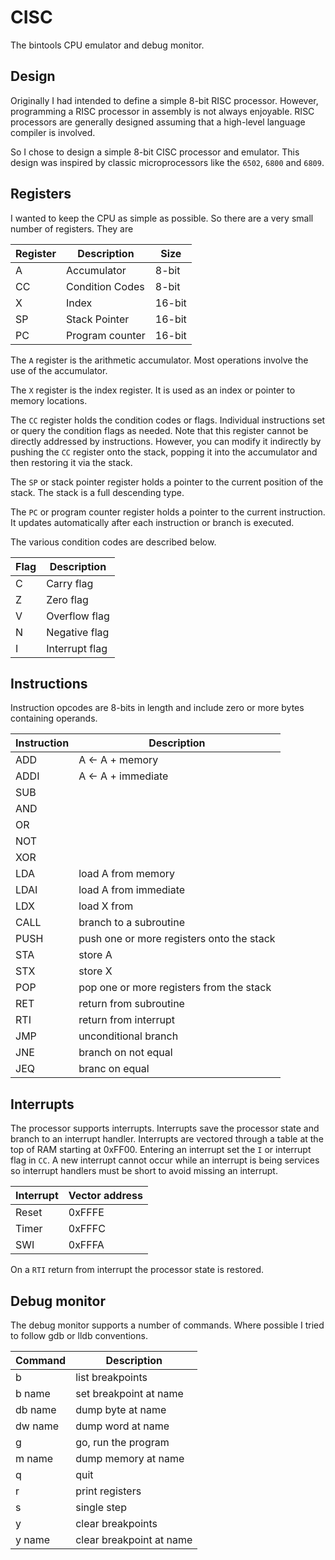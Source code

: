 # CISC

The bintools CPU emulator and debug monitor.

## Design

Originally I had intended to define a simple 8-bit RISC processor. However,
programming a RISC processor in assembly is not always enjoyable. RISC 
processors are generally designed assuming that a high-level language compiler 
is involved.

So I chose to design a simple 8-bit CISC processor and emulator. This design 
was inspired by classic microprocessors like the `6502`, `6800` and `6809`.

## Registers

I wanted to keep the CPU as simple as possible. So there are a very small 
number of registers. They are

Register | Description | Size
-------- | ----------- | ----
A | Accumulator | 8-bit
CC | Condition Codes | 8-bit
X | Index | 16-bit
SP | Stack Pointer | 16-bit
PC | Program counter | 16-bit

The `A` register is the arithmetic accumulator. Most operations involve the 
use of the accumulator.

The `X` register is the index register. It is used as an index or pointer to
memory locations.

The `CC` register holds the condition codes or flags. Individual instructions
set or query the condition flags as needed. Note that this register 
cannot be directly addressed by instructions. However, you can modify it 
indirectly by pushing the `CC` register onto the stack, popping it into the
accumulator and then restoring it via the stack.

The `SP` or stack pointer register holds a pointer to the current position of 
the stack. The stack is a full descending type.

The `PC` or program counter register holds a pointer to the current 
instruction. It updates automatically after each instruction or branch is 
executed.

The various condition codes are described below.

Flag | Description
---- | -----------
C | Carry flag
Z | Zero flag
V | Overflow flag
N | Negative flag
I | Interrupt flag

## Instructions

Instruction opcodes are 8-bits in length and include zero or more bytes 
containing operands.

Instruction | Description
----------- | -----------
ADD | A <- A + memory
ADDI | A <- A + immediate
SUB | 
AND | 
OR | 
NOT | 
XOR |
LDA | load A from memory
LDAI | load A from immediate
LDX | load X from 
CALL | branch to a subroutine
PUSH | push one or more registers onto the stack
STA | store A
STX | store X
POP | pop one or more registers from the stack
RET | return from subroutine
RTI | return from interrupt
JMP | unconditional branch
JNE | branch on not equal
JEQ | branc on equal

## Interrupts

The processor supports interrupts. Interrupts save the processor state and 
branch to an interrupt handler. Interrupts are vectored through a table at
the top of RAM starting at 0xFF00. Entering an interrupt set the `I` or 
interrupt flag in `CC`. A new interrupt cannot occur while an interrupt is 
being services so interrupt handlers must be short to avoid missing an 
interrupt.

Interrupt | Vector address
--------- | --------------
Reset | 0xFFFE
Timer | 0xFFFC
SWI | 0xFFFA

On a `RTI` return from interrupt the processor state is restored.

## Debug monitor

The debug monitor supports a number of commands. Where possible I tried to 
follow gdb or lldb conventions.

Command | Description
------- | -----------
b | list breakpoints
b name | set breakpoint at name
db name | dump byte at name
dw name | dump word at name
g | go, run the program
m name | dump memory at name
q | quit
r | print registers
s | single step
y | clear breakpoints
y name | clear breakpoint at name
